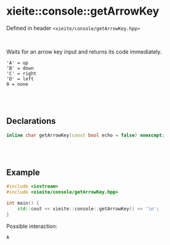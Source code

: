 # xieite::console::getArrowKey
Defined in header `<xieite/console/getArrowKey.hpp>`

<br/>

Waits for an arrow key input and returns its code immediately.

```
'A' = up
'B' = down
'C' = right
'D' = left
0 = none
```

<br/><br/>

## Declarations
```cpp
inline char getArrowKey(const bool echo = false) noexcept;
```

<br/><br/>

## Example
```cpp
#include <iostream>
#include <xieite/console/getArrowKey.hpp>

int main() {
	std::cout << xieite::console::getArrowKey() << '\n';
}
```
Possible interaction:
```
A
```
